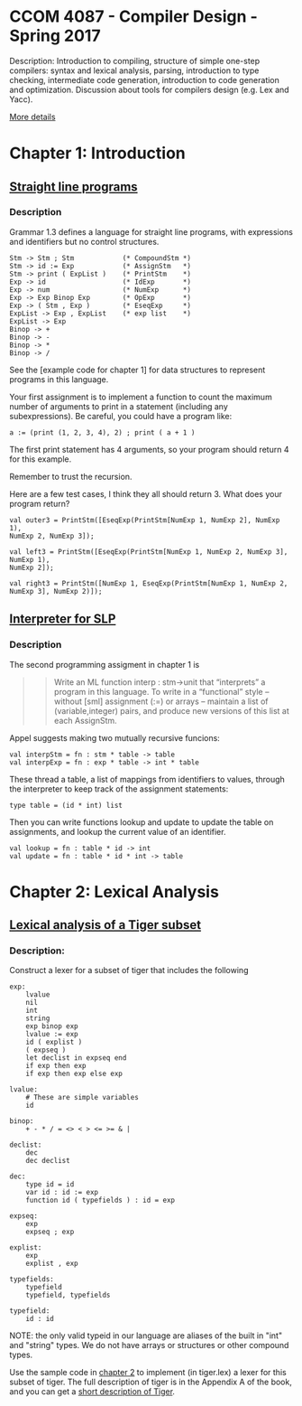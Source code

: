 # CCOM 4087 - Compiler Design - Spring 2017

Description: Introduction to compiling, structure of simple one-step compilers: syntax and lexical analysis, parsing, introduction to type checking, intermediate code generation, introduction to code generation and optimization. Discussion about tools for compilers design (e.g. Lex and Yacc).

[More details](http://ccom.uprrp.edu/~humberto/pages/teaching/compilers2017.html)

# Chapter 1: Introduction

## [Straight line programs](http://ccom.uprrp.edu/~humberto/pages/teaching/compilers2017/expressions.html)

### Description

Grammar 1.3 defines a language for straight line programs, with expressions and identifiers but no control structures.

```
Stm -> Stm ; Stm            (* CompoundStm *)
Stm -> id := Exp            (* AssignStm   *)
Stm -> print ( ExpList )    (* PrintStm    *)
Exp -> id                   (* IdExp       *)
Exp -> num                  (* NumExp      *)
Exp -> Exp Binop Exp        (* OpExp       *)
Exp -> ( Stm , Exp )        (* EseqExp     *)
ExpList -> Exp , ExpList    (* exp list    *)
ExpList -> Exp
Binop -> +
Binop -> -
Binop -> *
Binop -> /
```
See the [example code for chapter 1] for data structures to represent programs in this language.

Your first assignment is to implement a function to count the maximum number of arguments to print in a statement (including any subexpressions).
Be careful, you could have a program like:
```
a := (print (1, 2, 3, 4), 2) ; print ( a + 1 )
```
The first print statement has 4 arguments, so your program should return 4 for this example.

Remember to trust the recursion.

Here are a few test cases, I think they all should return 3. What does your program return?

```
val outer3 = PrintStm([EseqExp(PrintStm[NumExp 1, NumExp 2], NumExp 1), 
NumExp 2, NumExp 3]);

val left3 = PrintStm([EseqExp(PrintStm[NumExp 1, NumExp 2, NumExp 3], NumExp 1), 
NumExp 2]);

val right3 = PrintStm([NumExp 1, EseqExp(PrintStm[NumExp 1, NumExp 2, NumExp 3], NumExp 2)]);
```

## [Interpreter for SLP](http://ccom.uprrp.edu/~humberto/pages/teaching/compilers2017/interpreter.html)

### Description

The second programming assigment in chapter 1 is

> > Write an ML function interp : stm→unit that “interprets” a program in this language. To write in a “functional” style – without [sml] assignment (:=) or arrays – maintain a list of (variable,integer) pairs, and produce new versions of this list at each AssignStm.

Appel suggests making two mutually recursive funcions:

```
val interpStm = fn : stm * table -> table
val interpExp = fn : exp * table -> int * table
```
These thread a table, a list of mappings from identifiers to values, through the interpreter to keep track of the assignment statements:

```
type table = (id * int) list
```
Then you can write functions lookup and update to update the table on assignments, and lookup the current value of an identifier.
```
val lookup = fn : table * id -> int
val update = fn : table * id * int -> table
```

# Chapter 2: Lexical Analysis

## [Lexical analysis of a Tiger subset](http://ccom.uprrp.edu/~humberto/pages/teaching/compilers2017/lexer.html)

### Description:

Construct a lexer for a subset of tiger that includes the following
```
exp:
    lvalue
    nil
    int
    string
    exp binop exp
    lvalue := exp
    id ( explist )
    ( expseq )
    let declist in expseq end
    if exp then exp
    if exp then exp else exp

lvalue:
    # These are simple variables
    id

binop:
    + - * / = <> < > <= >= & |

declist:
    dec
    dec declist

dec: 
    type id = id
    var id : id := exp
    function id ( typefields ) : id = exp

expseq:
    exp
    expseq ; exp

explist:
    exp
    explist , exp

typefields:
    typefield
    typefield, typefields

typefield:
    id : id
```   
NOTE: the only valid typeid in our language are aliases of the built in "int" and "string" types. We do not have arrays or structures or other compound types.

Use the sample code in [chapter 2](https://www.cs.princeton.edu/~appel/modern/ml/chap2/) to implement (in tiger.lex) a lexer for this subset of tiger. The full description of tiger is in the Appendix A of the book, and you can get a [short description of Tiger](http://www.cs.columbia.edu/~sedwards/classes/2002/w4115/tiger.pdf).



